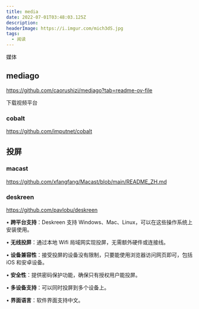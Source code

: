 ```yaml
---
title: media
date: 2022-07-01T03:48:03.125Z
description:
headerImage: https://i.imgur.com/mich3dS.jpg
tags:
  - 阅读
---
```


媒体

## mediago

https://github.com/caorushizi/mediago?tab=readme-ov-file

下载视频平台

### cobalt

https://github.com/imputnet/cobalt



## 投屏

### macast

https://github.com/xfangfang/Macast/blob/main/README_ZH.md

### deskreen

https://github.com/pavlobu/deskreen

• **跨平台支持**：Deskreen 支持 Windows、Mac、Linux，可以在这些操作系统上安装使用。

• **无线投屏**：通过本地 Wifi 局域网实现投屏，无需额外硬件或连接线。

• **设备兼容性**：接受投屏的设备没有限制，只要能使用浏览器访问网页即可，包括 iOS 和安卓设备。

• **安全性**：提供密码保护功能，确保只有授权用户能投屏。

• **多设备支持**：可以同时投屏到多个设备上。

• **界面语言**：软件界面支持中文。

